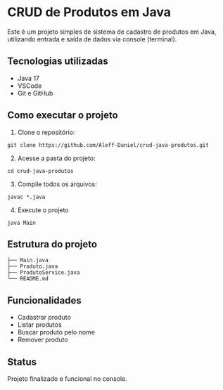 # CRUD de Produtos em Java


Este é um projeto simples de sistema de cadastro de produtos em Java, utilizando entrada e saída de dados via console (terminal).


## Tecnologias utilizadas


- Java 17  
- VSCode  
- Git e GitHub


## Como executar o projeto


1. Clone o repositório:


```
git clone https://github.com/Aleff-Daniel/crud-java-produtos.git
```


2. Acesse a pasta do projeto:


```
cd crud-java-produtos
```


3. Compile todos os arquivos:


```
javac *.java
```


4. Execute o projeto


```
java Main
```


## Estrutura do projeto


```
├── Main.java  
├── Produto.java  
├── ProdutoService.java  
└── README.md
```


## Funcionalidades


- Cadastrar produto  
- Listar produtos  
- Buscar produto pelo nome  
- Remover produto


## Status


Projeto finalizado e funcional no console.